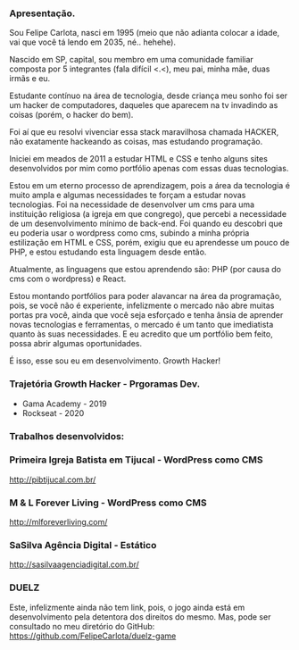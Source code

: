 ### Apresentação.

Sou Felipe Carlota, nasci em 1995 (meio que não adianta colocar a idade, vai que você tá lendo em 2035, né.. hehehe).

Nascido em SP, capital, sou membro em uma comunidade familiar composta por 5 integrantes (fala difícil <.<), meu pai, minha mãe, duas irmãs e eu.

Estudante contínuo na área de tecnologia, desde criança meu sonho foi ser um hacker de computadores, daqueles que aparecem na tv invadindo as coisas (porém, o hacker do bem).

Foi aí que eu resolvi vivenciar essa stack maravilhosa chamada HACKER, não exatamente hackeando as coisas, mas estudando programação.

Iniciei em meados de 2011 a estudar HTML e CSS e tenho alguns sites desenvolvidos por mim como portfólio apenas com essas duas tecnologias.

Estou em um eterno processo de aprendizagem, pois a área da tecnologia é muito ampla e algumas necessidades te forçam a estudar novas tecnologias. Foi na necessidade de desenvolver um cms para uma instituição religiosa (a igreja em que congrego), que percebi a necessidade de um desenvolvimento mínimo de back-end. Foi quando eu descobri que eu poderia usar o wordpress como cms, subindo a minha própria estilização em HTML e CSS, porém, exigiu que eu aprendesse um pouco de PHP, e estou estudando esta linguagem desde então.

Atualmente, as linguagens que estou aprendendo são: PHP (por causa do cms com o wordpress) e React.

Estou montando portfólios para poder alavancar na área da programação, pois, se você não é experiente, infelizmente o mercado não abre muitas portas pra você, ainda que você seja esforçado e tenha ânsia de aprender novas tecnologias e ferramentas, o mercado é um tanto que imediatista quanto às suas necessidades. E eu acredito que um portfólio bem feito, possa abrir algumas oportunidades.

É isso, esse sou eu em desenvolvimento. Growth Hacker!

### Trajetória Growth Hacker - Prgoramas Dev.

- Gama Academy - 2019
- Rockseat - 2020

### Trabalhos desenvolvidos:

### Primeira Igreja Batista em Tijucal - WordPress como CMS
http://pibtijucal.com.br/

### M & L Forever Living - WordPress como CMS
http://mlforeverliving.com/

### SaSilva Agência Digital - Estático
http://sasilvaagenciadigital.com.br/

### DUELZ
Este, infelizmente ainda não tem link, pois, o jogo ainda está em desenvolvimento pela detentora dos direitos do mesmo.
Mas, pode ser consultado no meu diretório do GitHub:
https://github.com/FelipeCarlota/duelz-game

<!--
**FelipeCarlota/FelipeCarlota** is a ✨ _special_ ✨ repository because its `README.md` (this file) appears on your GitHub profile.

Here are some ideas to get you started:

- 🔭 I’m currently working on ...
- 🌱 I’m currently learning ...
- 👯 I’m looking to collaborate on ...
- 🤔 I’m looking for help with ...
- 💬 Ask me about ...
- 📫 How to reach me: ...
- 😄 Pronouns: ...
- ⚡ Fun fact: ...
-->
